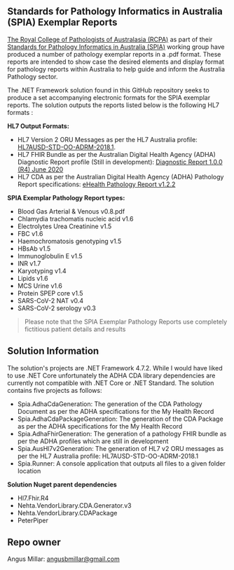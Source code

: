 

## Standards for Pathology Informatics in Australia (SPIA) Exemplar Reports ##

[The Royal College of Pathologists of Australasia (RCPA)](https://www.rcpa.edu.au/Home) as part of their [Standards for Pathology Informatics in Australia (SPIA)](https://www.rcpa.edu.au/Library/Practising-Pathology/PTIS) working group have produced a number of pathology exemplar reports in a .pdf format. These reports are intended to show case the desired elements and display format for pathology reports within Australia to help guide and inform the Australia Pathology sector. 

The .NET Framework solution found in this GitHub repository seeks to produce a set accompanying electronic formats for the SPIA exemplar reports. The solution outputs the reports listed below is the following HL7 formats :

**HL7 Output Formats:**
* HL7 Version 2 ORU Messages as per the HL7 Australia profile: [HL7AUSD-STD-OO-ADRM-2018.1](https://confluence.hl7australia.com/display/OOADRM20181/Australian+Diagnostics+and+Referral+Messaging+-+Localisation+of+HL7+Version+2.4).
* HL7 FHIR Bundle as per the Australian Digital Health Agency (ADHA) Diagnostic Report profile (Still in development): [Diagnostic Report 1.0.0 (R4) June 2020](https://github.com/AuDigitalHealth/ci-fhir-r4/releases)
* HL7 CDA as per the Australian Digital Health Agency (ADHA) Pathology Report specifications: [eHealth Pathology Report v1.2.2](https://developer.digitalhealth.gov.au/specifications/clinical-documents/ep-2558-2017)

**SPIA Exemplar Pathology Report types:**

* Blood Gas Arterial & Venous v0.8.pdf
* Chlamydia trachomatis nucleic acid v1.6
* Electrolytes Urea Creatinine v1.5
* FBC v1.6
* Haemochromatosis genotyping v1.5
* HBsAb v1.5
* Immunoglobulin E v1.5
* INR v1.7
* Karyotyping v1.4
* Lipids v1.6
* MCS Urine v1.6
* Protein SPEP core v1.5
* SARS-CoV-2 NAT v0.4
* SARS-CoV-2 serology v0.3

> Please note that the SPIA Exemplar Pathology Reports use completely fictitious patient details and results

## Solution Information ##
The solution's projects are .NET Framework 4.7.2. While I would have liked to use .NET Core unfortunately the ADHA CDA library dependencies are currently not compatible with .NET Core or .NET Standard. 
The solution contains five projects as follows:

* Spia.AdhaCdaGeneration: The generation of the CDA Pathology Document as per the ADHA specifications for the My Health Record
* Spia.AdhaCdaPackageGeneration: The generation of the CDA Package as per the ADHA specifications for the My Health Record
* Spia.AdhaFhirGeneration: The generation of a pathology FHIR bundle as per the ADHA profiles which are still in development
* Spia.AusHl7v2Generation: The generation of HL7 v2 ORU messages as per the HL7 Australia profile: HL7AUSD-STD-OO-ADRM-2018.1
* Spia.Runner: A console application that outputs all files to a given folder location

**Solution Nuget parent dependencies**
* Hl7.Fhir.R4
* Nehta.VendorLibrary.CDA.Generator.v3
* Nehta.VendorLibrary.CDAPackage
* PeterPiper

## Repo owner ##
Angus Millar: angusbmillar@gmail.com
